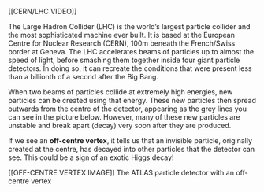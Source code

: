 [[CERN/LHC VIDEO]]

The Large Hadron Collider (LHC) is the world’s largest particle collider and the most sophisticated machine ever built. It is based at the European Centre for Nuclear Research (CERN), 100m beneath the French/Swiss border at Geneva. The LHC accelerates beams of particles up to almost the speed of light, before smashing them together inside four giant particle detectors. In doing so, it can recreate the conditions that were present less than a billionth of a second after the Big Bang.

When two beams of particles collide at extremely high energies, new particles can be created using that energy. These new particles then spread outwards from the centre of the detector, appearing as the grey lines you can see in the picture below. However, many of these new particles are unstable and break apart (decay) very soon after they are produced.

If we see an **off-centre vertex**, it tells us that an invisible particle, originally created at the centre, has decayed into other particles that the detector can see. This could be a sign of an exotic Higgs decay!

[[OFF-CENTRE VERTEX IMAGE]]
The ATLAS particle detector with an off-centre vertex

